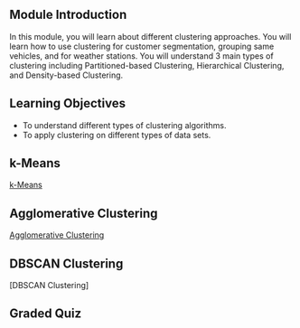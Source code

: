 ## Module Introduction

In this module, you will learn about different clustering approaches. You will learn how to use clustering for customer segmentation, grouping same vehicles, and for weather stations. You will understand 3 main types of clustering including Partitioned-based Clustering, Hierarchical Clustering, and Density-based Clustering.

## Learning Objectives

* To understand different types of clustering algorithms.
* To apply clustering on different types of data sets.

## k-Means

[k-Means](https://github.com/1965Eric/IBM-ML0101EN-Machine-Learning-with-Python/blob/main/ML0101EN-Clus-K-Means-Customer-Seg.ipynb)

## Agglomerative Clustering

[Agglomerative Clustering](https://github.com/1965Eric/IBM-ML0101EN-Machine-Learning-with-Python/blob/main/ML0101EN-Clus-Hierarchical-Cars.ipynb)

## DBSCAN Clustering

[DBSCAN Clustering]

## Graded Quiz
